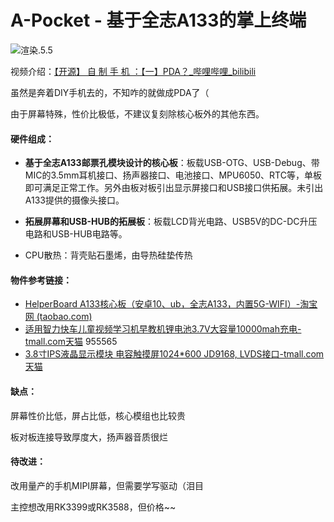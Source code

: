 # A-Pocket - 基于全志A133的掌上终端

![渲染.5.5](E:\Linux\A-Pocket\README.assets\渲染.5.5.png)

视频介绍：[【开源】 自 制 手 机 ：【一】PDA？_哔哩哔哩_bilibili](https://www.bilibili.com/video/BV11t4y1W7DJ#reply114174036736)

虽然是奔着DIY手机去的，不知咋的就做成PDA了（

由于屏幕特殊，性价比极低，不建议复刻除核心板外的其他东西。

#### 硬件组成：

- **基于全志A133邮票孔模块设计的核心板**：板载USB-OTG、USB-Debug、带MIC的3.5mm耳机接口、扬声器接口、电池接口、MPU6050、RTC等，单板即可满足正常工作。另外由板对板引出显示屏接口和USB接口供拓展。未引出A133提供的摄像头接口。

- **拓展屏幕和USB-HUB的拓展板**：板载LCD背光电路、USB5V的DC-DC升压电路和USB-HUB电路等。
- CPU散热：背壳贴石墨烯，由导热硅垫传热

#### 物件参考链接：

- [HelperBoard A133核心板（安卓10、ub，全志A133，内置5G-WIFI）-淘宝网 (taobao.com)](https://item.taobao.com/item.htm?spm=a1z09.2.0.0.fae32e8dKwhqRd&id=646476965103&_u=o2bdtj0f16a5)
- [适用智力快车儿童视频学习机早教机锂电池3.7V大容量10000mah充电-tmall.com天猫](https://detail.tmall.com/item.htm?id=613087896696&spm=a1z09.2.0.0.fae32e8dKwhqRd&_u=o2bdtj0fb0d2)   955565
- [3.8寸IPS液晶显示模块 电容触摸屏1024*600 JD9168, LVDS接口-tmall.com天猫](https://detail.tmall.com/item.htm?id=652122490131&spm=a1z09.2.0.0.fae32e8dKwhqRd&_u=o2bdtj0f7da0)

#### 缺点：

屏幕性价比低，屏占比低，核心模组也比较贵

板对板连接导致厚度大，扬声器音质很烂

#### 待改进：

改用量产的手机MIPI屏幕，但需要学写驱动（泪目

主控想改用RK3399或RK3588，但价格~~

